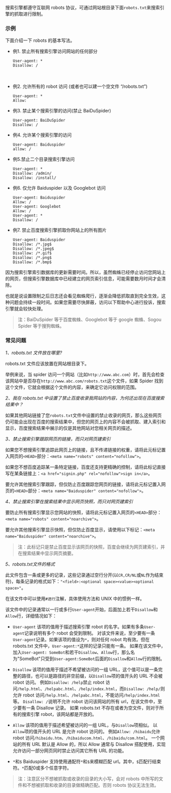 搜索引擎都遵守互联网 robots 协议，可通过网站根目录下面`robots.txt`来搜索引擎的抓取进行限制。

### 示例

下面介绍一下 robots 的基本写法。

* 例1. 禁止所有搜索引擎访问网站的任何部分
    ```
    User-agent: *
    Disallow: /
    ```
　　
* 例2. 允许所有的 robot 访问 (或者也可以建一个空文件 “/robots.txt”)
    ```
    User-agent: *
    Allow:
    ```

* 例3. 禁止某个搜索引擎的访问(禁止 BaiDuSpider)
    ```
    User-agent: BaiDuSpider
    Disallow: /
    ```

* 例4. 允许某个搜索引擎的访问
    ```
    User-agent: Baiduspider
    allow: /
    ```

* 例5.禁止二个目录搜索引擎访问
    ```
    User-agent: *
    Disallow: /admin/
    Disallow: /install/
    ```

* 例6. 仅允许 Baiduspider 以及 Googlebot 访问
    ```
    User-agent: Baiduspider
    Allow: /
    User-agent: Googlebot
    Allow: /
    User-agent: *
    Disallow: /
    ```

* 例7. 禁止百度搜索引擎抓取你网站上的所有图片
    ```
    User-agent: Baiduspider
    Disallow: /*.jpg$
    Disallow: /*.jpeg$
    Disallow: /*.gif$
    Disallow: /*.png$
    Disallow: /*.bmp$
    ```

因为搜索引擎索引数据库的更新需要时间。所以，虽然蜘蛛已经停止访问您网站上的网页，但搜索引擎数据库中已经建立的网页索引信息，可能需要数月时间才会清除。

也就是说设置限制之后日志还会看见蜘蛛爬行，逐渐会降低抓取直到完全生效，这种问题会持续一段时间。如果您需要尽快屏蔽，访问以下帮助中心进行投诉，搜索引擎就会较快处理。

> 注：BaiDuSpider 等于百度蜘蛛、Googlebot 等于 google 蜘蛛、Sogou Spider 等于搜狗蜘蛛。

### 常见问题

*1、robots.txt 文件放在哪里?*

robots.txt 文件应该放置在网站根目录下。

举例来说，当 spider 访问一个网站（比如`http://www.abc.com`）时，首先会检查该网站中是否存在`http://www.abc.com/robots.txt`这个文件，如果 Spider 找到这个文件，它就会根据这个文件的内容，来确定它访问权限的范围。
	
*2、我在 robots.txt 中设置了禁止百度收录我网站的内容，为何还出现在百度搜索结果中？*

如果其他网站链接了您`robots.txt`文件中设置的禁止收录的网页，那么这些网页仍可能会出现在百度的搜索结果中，但您的网页上的内容不会被抓取、建入索引和显示，百度搜索结果中展示的仅是其他网站对您相关网页的描述。
	
*3、禁止搜索引擎跟踪网页的链接，而只对网页建索引*

如果您不想搜索引擎追踪此网页上的链接，且不传递链接的权重，请将此元标记置入网页的`<HEAD>`部分：`<meta name="robots" content="nofollow">`。

如果您不想百度追踪某一条特定链接，百度还支持更精确的控制，请将此标记直接写在某条链接上：`<a href="signin.php" rel="nofollow">sign in</a>`。

要允许其他搜索引擎跟踪，但仅防止百度跟踪您网页的链接，请将此元标记置入网页的`<HEAD>`部分：`<meta name="Baiduspider" content="nofollow">`。

*4、禁止搜索引擎在搜索结果中显示网页快照，而只对网页建索引*

要防止所有搜索引擎显示您网站的快照，请将此元标记置入网页的`<HEAD>`部分：`<meta name="robots" content="noarchive">`。

要允许其他搜索引擎显示快照，但仅防止百度显示，请使用以下标记：`<meta name="Baiduspider" content="noarchive">`。

> 注：此标记只是禁止百度显示该网页的快照，百度会继续为网页建索引，并在搜索结果中显示网页摘要。

*5、robots.txt文件的格式*

此文件包含一条或更多的记录，这些记录通过空行分开(以`CR,CR/NL`或`NL`作为结束符)，每条记录的格式如下：`"<field>:<optional space><value><optional space>"`。

在该文件中可以使用`#进行`注解，具体使用方法和 UNIX 中的惯例一样。

该文件中的记录通常以一行或多行`User-agent`开始，后面加上若干`Disallow`和`Allow`行，详细情况如下：

* `User-agent` 该项的值用于描述搜索引擎 robot 的名字。如果有多条`User-agent`记录说明有多个 robot 会受到限制。
		对该文件来说，至少要有一条`User-agent`记录。如果该项的值设为`*`，则对任何 robot 均有效。但在 robots.txt 文件中，`User-agent:*`这样的记录只能有一条。
		如果在该文件中，加入`User-agent: SomeBot`和若干`Disallow`、`Allow`行，那么名为"SomeBot"只受到`User-agent:SomeBot`后面的`Disallow`和`Allow`行的限制。

* `Disallow` 该项的值用于描述不希望被访问的一组 URL，这个值可以是一条完整的路径，也可以是路径的非空前缀，以`Disallow`项的值开头的 URL 不会被 robot 访问。
		例如`Disallow: /help`禁止 robot 访问`/help.html`、`/helpabc.html`、`/help/index.html`，而`Disallow: /help/`则允许 robot 访问`/help.html`、`/helpabc.html`，不能访问`/help/index.html`等。
		`Disallow: /`说明不允许 robot 访问该网站的所有 url，在该文件中，至少要有一条 Disallow 记录。
		如果 robots.txt 不存在或者为空文件，则对于所有的搜索引擎 robot，该网站都是开放的。

* `Allow` 该项的值用于描述希望被访问的一组 URL，与`Disallow`项相似。
		以`Allow`项的值开头的 URL 是允许 robot 访问的。
		例如`Allow: /hibaidu`允许 robot 访问`/hibaidu.htm`、`/hibaiducom.html`、`/hibaidu/com.html`。
		一个网站的所有 URL 默认是 Allow 的，所以 Allow 通常与 Disallow 搭配使用，实现允许访问一部分网页同时禁止访问其它所有 URL 的功能。

* `*`和`$`
    Baiduspider 支持使用通配符`*`和`$`来模糊匹配 url。其中，`$`匹配行结束符。`*`匹配0或多个任意字符。

> 注：注意区分不想被抓取或收录的目录的大小写，会对 robots 中所写的文件和不想被抓取和收录的目录做精确匹配。否则 robots 协议无法生效。
		

